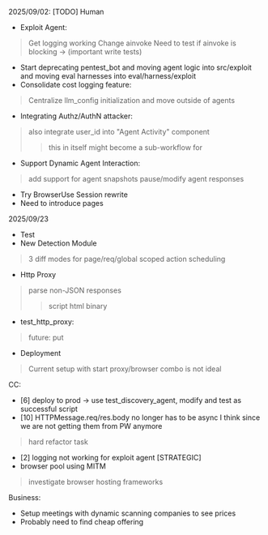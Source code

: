 2025/09/02:
[TODO]
Human
- Exploit Agent:
> Get logging working
> Change ainvoke
> Need to test if ainvoke is blocking -> (important write tests)
- Start deprecating pentest_bot and moving agent logic into src/exploit and moving eval harnesses into eval/harness/exploit
- Consolidate cost logging feature:
> Centralize llm_config initialization and move outside of agents
- Integrating Authz/AuthN attacker:
> also integrate user_id into "Agent Activity" component
>> this in itself might become a sub-workflow for 
- Support Dynamic Agent Interaction:
> add support for agent snapshots
> pause/modify agent responses
- Try BrowserUse Session rewrite
- Need to introduce pages

2025/09/23
- Test
- New Detection Module
> 3 diff modes for page/req/global scoped action scheduling
- Http Proxy
> parse non-JSON responses
>> script
>> html
>> binary
- test_http_proxy:
> future: put
- Deployment
> Current setup with start proxy/browser combo is not ideal 

CC:
- [6] deploy to prod -> use test_discovery_agent, modify and test as successful script
- [10] HTTPMessage.req/res.body no longer has to be async I think since we are not getting them from PW anymore
> hard refactor task
- [2] logging not working for exploit agent
[STRATEGIC]
- browser pool using MITM
> investigate browser hosting frameworks


Business:
- Setup meetings with dynamic scanning companies to see prices
- Probably need to find cheap offering